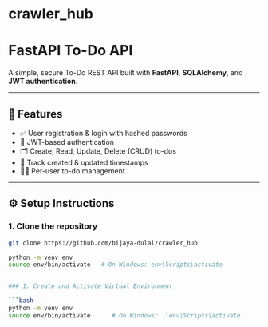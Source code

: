 # crawler_hub
#  FastAPI To-Do API

A simple, secure To-Do REST API built with **FastAPI**, **SQLAlchemy**, and **JWT authentication**.

---

## 🚀 Features

- ✅ User registration & login with hashed passwords
- 🔐 JWT-based authentication
- 🗂️ Create, Read, Update, Delete (CRUD) to-dos
- 📆 Track created & updated timestamps
- 🧑‍💼 Per-user to-do management

---

## ⚙️ Setup Instructions

### 1. Clone the repository

```bash
git clone https://github.com/bijaya-dulal/crawler_hub

python -m venv env
source env/bin/activate   # On Windows: env\Scripts\activate


### 1. Create and Activate Virtual Environment

```bash
python -m venv env
source env/bin/activate      # On Windows: .\env\Scripts\activate

